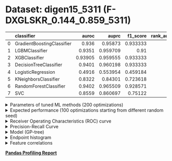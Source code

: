 # Dataset: digen15_5311 (F-DXGLSKR_0.144_0.859_5311)

|    | classifier                 |   auroc |    auprc |   f1_score |   rank_auroc |   rank_auprc |   rank_f1 |
|---:|:---------------------------|--------:|---------:|-----------:|-------------:|-------------:|----------:|
|  0 | GradientBoostingClassifier | 0.936   | 0.95873  |   0.933333 |            4 |            5 |         1 |
|  1 | LGBMClassifier             | 0.9351  | 0.959709 |   0.91     |            5 |            2 |         5 |
|  2 | XGBClassifier              | 0.93905 | 0.959555 |   0.933333 |            3 |            2 |         1 |
|  3 | DecisionTreeClassifier     | 0.9401  | 0.960198 |   0.933333 |            1 |            2 |         1 |
|  4 | LogisticRegression         | 0.4916  | 0.553954 |   0.459184 |            8 |            8 |         8 |
|  5 | KNeighborsClassifier       | 0.8322  | 0.84301  |   0.723618 |            7 |            7 |         7 |
|  6 | RandomForestClassifier     | 0.9402  | 0.965509 |   0.928571 |            1 |            1 |         4 |
|  7 | SVC                        | 0.8559  | 0.860697 |   0.75122  |            6 |            6 |         6 |


<details>
<summary>Parameters of tuned ML methods (200 optimizations)</summary>


```
GradientBoostingClassifier(learning_rate=0.012795393239714938, max_depth=7,
                           min_samples_leaf=13, n_iter_no_change=15,
                           random_state=5311, tol=1e-07,
                           validation_fraction=0.02)
LGBMClassifier(deterministic=True, force_row_wise=True, max_depth=10,
               metric='binary_logloss', n_estimators=26, n_jobs=1,
               num_leaves=1024, objective='binary', random_state=5311)
XGBClassifier(alpha=3.1445754394158945, base_score=0.5, booster='dart',
              colsample_bylevel=1, colsample_bynode=1, colsample_bytree=1,
              eta=0.016244156671615197, eval_metric='logloss',
              gamma=0.30000000000000004, gpu_id=-1, importance_type='gain',
              interaction_constraints='', learning_rate=0.0162441563,
              max_delta_step=0, max_depth=9, min_child_weight=1, missing=nan,
              monotone_constraints='()', n_estimators=70, n_jobs=1, nthread=1,
              num_parallel_tree=1, random_state=5311, reg_alpha=3.14457536,
              reg_lambda=0.15921986165727275, scale_pos_weight=1, subsample=1,
              tree_method='exact', use_label_encoder=False,
              validate_parameters=1, ...)
DecisionTreeClassifier(criterion='entropy', max_depth=5, min_samples_leaf=13,
                       min_samples_split=5, random_state=5311)
LogisticRegression(C=0.0005942584036163929, random_state=5311)
KNeighborsClassifier(n_neighbors=42, p=1, weights='distance')
RandomForestClassifier(max_depth=9, max_features=None, min_samples_leaf=3,
                       min_samples_split=4, n_estimators=46, random_state=5311)
SVC(C=14338.661783663985, class_weight='balanced', coef0=7.4, degree=2,
    gamma='auto', kernel='poly', probability=True, random_state=5311,
    tol=0.0016089881738156541)
```

</details>

<details>
<summary>Expected performance (100 optimizations starting from different random seed)</summary>
<img src='digen15_5311-box.svg' width=40% />
</details>

<details>
<summary>Receiver Operating Characteristics (ROC) curve</summary>
<img src='digen15_5311-roc.svg' width=40% />
</details>

<details>
<summary>Precision-Recall Curve</summary>
<img src='digen15_5311-prc.svg' width=40% />
</details>

<details>
<summary>Model (GP-tree)</summary>
<img src='digen15_5311-model.svg' height=10% />
</details>

<details>
<summary>Endpoint histogram</summary>
<img src='digen15_5311-endpoint.svg' width=40% />
</details>

<details>
<summary>Feature correlations</summary>
<img src='digen15_5311-corr.svg' width=40% />
</details>

[**Pandas Profiling Report**](https://epistasislab.github.io/digen/profile/digen15_5311.html)